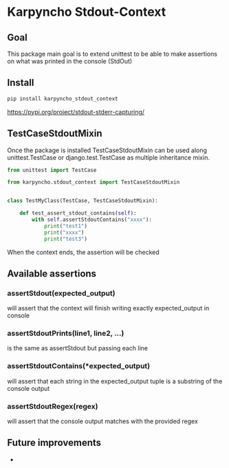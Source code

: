 # Karpyncho Stdout-Context

## Goal

This package main goal is to extend unittest to be able to make assertions on what was printed in the console (StdOut) 

## Install

```sh
pip install karpyncho_stdout_context
```

https://pypi.org/project/stdout-stderr-capturing/

## TestCaseStdoutMixin

Once the package is installed TestCaseStdoutMixin can be used along unittest.TestCase or django.test.TestCase as multiple inheritance mixin.

```python
from unittest import TestCase

from karpyncho.stdout_context import TestCaseStdoutMixin


class TestMyClass(TestCase, TestCaseStdoutMixin):

    def test_assert_stdout_contains(self):
        with self.assertStdoutContains("xxxx"):
            print("test1")
            print("xxxx")
            print("test3")
```

When the context ends, the assertion will be checked

## Available assertions

### assertStdout(expected_output)

will assert that the context will finish writing exactly expected_output in console 

### assertStdoutPrints(line1, line2, ...)

is the same as assertStdout but passing each line 

### assertStdoutContains(*expected_output)

will assert that each string in the expected_output tuple is a substring of the console output

### assertStdoutRegex(regex)

will assert that the console output matches with the provided regex

## Future improvements

 * 